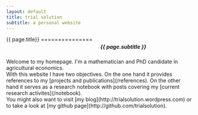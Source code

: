 ```yaml
---
layout: default
title: trial solution 
subtitle: a personal website
---
```



<div class="sixteen columns">
{{ page.title}}
===============

<h5>{{ page.subtitle }}</h5>

<hr />
</div>



<div class="one-third column">
Welcome to my homepage. I'm a mathematician and PhD candidate in agricultural economics. 
</div>


<div class="one-third column">
With this website I have two objectives. On the one hand it provides references to my [projects and publications](/references). 
On the other hand it serves as a research notebook with posts covering my [current research activites](/notebook).
</div>


<div class="one-third column">
You might also want to visit [my blog](http://trialsolution.wordpress.com) or to take a look at [my github page](http://github.com/trialsolution).
</div>


